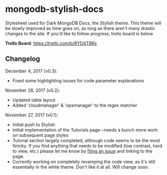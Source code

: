 # mongodb-stylish-docs

Stylesheet used for Dark MongoDB Docs, the Stylish theme. This theme will be
slowly improved as time goes on, as long as there aren't many drastic changes to
the site. If you'd like to follow progress, trello board is below

**Trello Board**: https://trello.com/b/RYD4TRRs

## Changelog

December 4, 2017 (v0.3):

* Fixed some highlighting issues for code parameter explanations

November 28, 2017 (v0.2):

* Updated table layout
* Added 'cloudmanager' & 'opsmanager' to the regex matcher

November 27, 2017 (v0.1):

* Initial push to Stylish
* Initial implementation of the Tutorials page--needs a bunch more work on
  subsequent page styles
* Tutorial section largely completed, although code seems to be the most
  finicky. If you find anything that needs to be modified (low contrast, hard to
  view, etc.) please let me know by
  [filing an issue](https://github.com/macintacos/mongodb-stylish-docs/issues)
  and linking to the page.
* Currently working on completely revamping the code view, as it's still
  essentially in the white theme. Don't like it at all. Will change soon.
